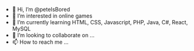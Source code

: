 - 👋 Hi, I’m @peteIsBored
- 👀 I’m interested in online games
- 🌱 I’m currently learning HTML, CSS, Javascript, PHP, Java, C#, React, MySQL
- 💞️ I’m looking to collaborate on ...
- 📫 How to reach me ...

<!---
peteIsBored/peteIsBored is a ✨ special ✨ repository because its `README.md` (this file) appears on your GitHub profile.
You can click the Preview link to take a look at your changes.
--->
